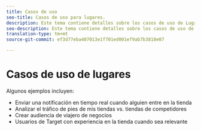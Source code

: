 ```yaml
---
title: Casos de uso
seo-title: Casos de uso para lugares.
description: Este tema contiene detalles sobre los casos de uso de Lugares.
seo-description: Este tema contiene detalles sobre los casos de uso de Lugares.
translation-type: tm+mt
source-git-commit: ef3d77eba407013e1f701ed001ef9ab7b3818e07

---
```



# Casos de uso de lugares

Algunos ejemplos incluyen:

* Enviar una notificación en tiempo real cuando alguien entre en la tienda
* Analizar el tráfico de pies de mis tiendas vs. tiendas de competidores
* Crear audiencia de viajero de negocios
* Usuarios de Target con experiencia en la tienda cuando sea relevante
